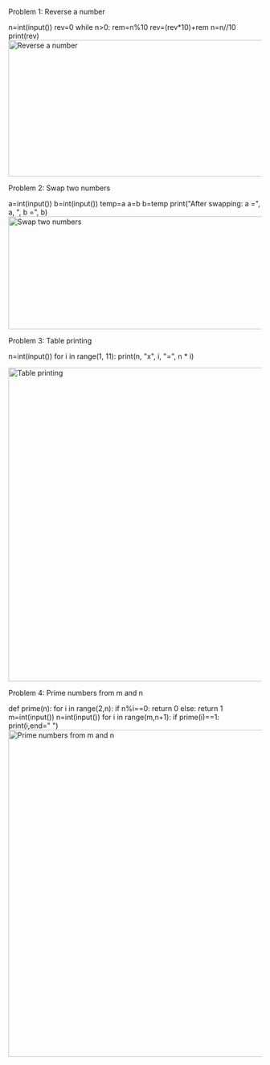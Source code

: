 Problem 1: Reverse a number

n=int(input())
rev=0
while n>0:
    rem=n%10
    rev=(rev*10)+rem
    n=n//10
print(rev)
<img width="744" height="271" alt="Reverse a number" src="https://github.com/user-attachments/assets/d5d49cca-3cb8-48d5-a4a8-d9c250f84a53" />

Problem 2: Swap two numbers

a=int(input())
b=int(input())
temp=a
a=b
b=temp
print("After swapping: a =", a, ", b =", b)
<img width="760" height="224" alt="Swap two numbers" src="https://github.com/user-attachments/assets/14956055-3eaa-441f-8c68-9080eb83e7c3" />

Problem 3: Table printing

n=int(input())
for i in range(1, 11):
    print(n, "x", i, "=", n * i)

<img width="1394" height="623" alt="Table printing" src="https://github.com/user-attachments/assets/a4e374a1-a0e2-4c6e-ada1-f611f9f5f6bf" />


Problem 4: Prime numbers from m and n

def prime(n):
    for i in range(2,n):
        if n%i==0:
            return 0
    else:
        return 1
m=int(input())
n=int(input())
for i in range(m,n+1):
    if prime(i)==1:
       print(i,end=" ")
<img width="1482" height="649" alt="Prime numbers from m and n" src="https://github.com/user-attachments/assets/3c857f75-a2db-41ac-baa5-ac42abe59dbf" />
